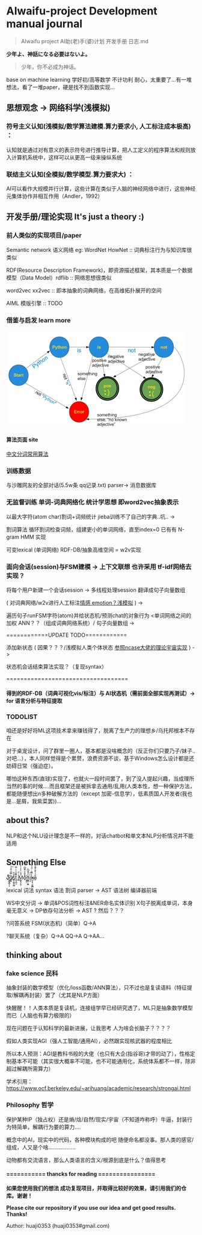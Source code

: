 # AIwaifu-project Development manual journal
> AIwaifu project AI助(老)手(婆)计划 开发手册 日志.md

**少年よ、神話になる必要はないよ。**
> 少年，你不必成为神话。

base on machine learning 学好初/高等数学 不计功利 耐心，太重要了...有一堆想法，看了一堆paper，硬是找不到函数实现...

## 思想观念 -> 网络科学(浅模拟)
### 符号主义认知(浅模拟/数学算法建模.算力要求小, 人工标注成本极高) ：

认知就是通过对有意义的表示符号进行推导计算，把人工定义的程序算法和规则放入计算机系统中，这样可以从更高一级来操纵系统

### 联结主义认知(全模拟/数学模型.算力要求大) ：

AI可以看作大规模并行计算，这些计算在类似于人脑的神经网络中进行，这些神经元集体协作并相互作用（Andler，1992）

## 开发手册/理论实现 It's just a theory :)
### 前人类似的实现项目/paper
Semantic network 语义网络 eg: WordNet HowNet :: 词典标注行为与知识库很类似

RDF(Resource Description Framework)，即资源描述框架，其本质是一个数据模型（Data Model）rdflib :: 网络思想很类似

word2vec xx2vec :: 即本抽象的词典网络，在高维拓扑展开的空间

AIML 模版引擎 :: TODO

### 借鉴与启发 learn more
![image](https://github.com/Earth-Online/AIwaifu-project/raw/master/static/ev.png)

#### 算法页面 site
[中文分词常用算法](https://dsqiu.iteye.com/blog/1704960)

### 训练数据
与沙雕网友的全部对话(5.5w条 qq记录.txt) parser-> 消息数据库

### 无监督训练 单词-词典网络化 统计学思想   即word2vec抽象表示
以最大字符(atom char)割词+词频统计 jieba训练不了自己的字典..坑.. -> 

割词算法 循环割词检查词频，组建更小的单词网络，直至index=0 已有有 N-gram HMM 实现

可变lexical (单词网络) RDF-DB/抽象高维空间 = w2v实现

### 面向会话(session)与FSM建模 -> 上下文联想    也许采用 tf-idf网络去实现？
将每个用户新建一个会话session -> 多线程处理session 翻译成句子向量数组

( 对词典网络/w2v进行人工标注[情感 emotion？浅模拟](http://saifmohammad.com/WebPages/lexicons.html) ) -> 

遍历句子runFSM字符(atom)并给状态机/预测chat的对象行为 <单词网络之间的加权 ANN？？（组成词典网络系统）/ 句子向量数组 -> 

============UPDATE TODO============

添加新状态 ( 因果？？？/浅模拟人类个体状态 [参照ncase大佬的理论宇宙实现](https://ncase.me/OVC2016/) ) -> 

状态机会话结束算法实现？（复现syntax）

===================================

#### 得到的RDF-DB（词典可视化vis/标注）与 AI状态机（需前面全部实现再测试）-> for 语言分析与特征提取

### TODOLIST
咱还是好好将ML这项技术拿来赚钱得了，脱离了生产力的理想乡/乌托邦根本不存在

对于桌宠设计，问了群里一圈人，基本都是没啥概念的（反正你们只要乃子/妹子..对吧...），本人同样觉得是个累赘，浪费资源不谈，基于Windows怎么设计都是还妨碍日常（强迫症）。

哪怕这种东西(直球)实现了，也就火一段时间罢了，到了没人提起兴趣，当成理所当然的事的时候....而且框架还是被拆拿去通用/乱用(人类本性，想一种保护方法，都能随便想出n多种破解方法的（except 加密-信息学），低素质国人开发者(我也是...是屑，我紫菜罢))...

## about this?
NLP和这个NLU设计理念是不一样的，对话chatbot和单文本NLP分析情况并不能适用

## Something Else
Jͤ̀҉̷͍̺̟̳͔̞u̸̙̳͂̿͆ͯ̋̒̇ͨ͟͠ś̳͕͖̬̮̳͋̄t̨̥͖͕̃͌̉̈ͮ̿ ̷͇̾ͬ̋M͚̝̘̞̯̦̌̂͑ͤ̓ͭ̀o͒̌̑̒̎͊͆ͬͬ҉̩̥͎n͖̻̜̰̪ͦͣ͐́͆̀̚ì̙̝ͪ͞k̶̴̺͕͓̹̱͚̪̍ͫ͂̇ͬ̑̉̓̍a̱̋ͦ͗̌̌̊͊̊́

lexical 词法 syntax 语法 割词 parser -> AST 语法树 编译器前端

WS中文分词 -> 单词&POS词性标注&NER命名实体识别 X句子脱离成单词，本身毫无意义 -> DP依存句法分析 -> AST ? 然后？？？

?问答系统 FSM(状态机)（简单）Q->A

?聊天系统（复杂）Q->A QQ->A Q->AA...

## thinking about
### fake science 民科
抽象封装的数学模型（优化/loss函数/ANN算法），只不过也是复读语料（特征提取/解耦再封装）罢了（尤其是NLP方面）

快醒醒！！人类本质是复读机，连接组学早已经研究透了，ML只是抽象数学模型而已（人脑也有算力极限的）

现在问题在于认知科学的最新进展，让我思考 人为啥会长脑子？？？？

假如人类实现AGI（强人工智能/通用AI），必然跟实现核武器的程度相比

所以本人预测：AGI是教科书般的大佬（也只有大企(指谷哥)才带的动了），性格定制基本不可能（其实很大概率不可能，也不可能通用化，系统体系都不一样，除非超过解耦所需算力）

学术引用：https://www.ocf.berkeley.edu/~arihuang/academic/research/strongai.html

### Philosophy 哲学
保护某种IP（独占权）还是熵/焓/自然/现实/宇宙（不知道咋称呼）牛逼，封装行为特简单，解耦行为要的算力....

概念中的AI，现实中的代码，各种模块构成的吧 随便命名都没事。那人类的感官/组成，人又是个啥..................

动物都有交流语言，那么人类语言的含义/根源到底是什么？值得思考 

#### =========== thancks for reading ================
**如果您使用我们的想法 成功复现项目，并取得比较好的效果，请引用我们的仓库。谢谢！**

**Please cite our repository if you use our idea and get good results. Thanks!**

Author: huaji0353 (huaji0353#gmail.com)